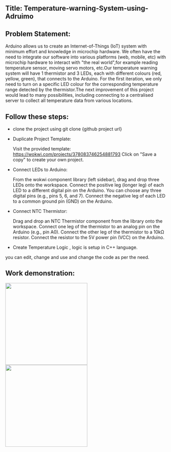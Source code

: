## Title: Temperature-warning-System-using-Adruimo 

## Problem Statement: 
Arduino allows us to create an Internet-of-Things (IoT) system with minimum effort and knowledge in microchip hardware. We often have the need to integrate our software into various platforms 
(web, mobile, etc) with microchip hardware to interact with "the real world",for example reading temperature sensor, moving servo motors, etc.Our temperature warning system will have 1 thermistor 
and 3 LEDs, each with different colours (red, yellow, green), that connects to the Arduino. For the first iteration, we only need to turn on a specific LED colour for the corresponding temperature 
range detected by the thermistor.The next improvement of this project would lead to many possibilities, including connecting to a centralised server to collect all temperature data from various locations.

## Follow these steps: 
- clone the project using git clone {github project url}
-  Duplicate Project Template:
  
    Visit the provided template: https://wokwi.com/projects/378083746254881793
    Click on "Save a copy" to create your own project.
- Connect LEDs to Arduino:
  
  From the wokwi component library (left sidebar), drag and drop three LEDs onto the workspace.
  Connect the positive leg (longer leg) of each LED to a different digital pin on the Arduino. You can choose any three digital pins (e.g., pins 5, 6, and 7).
  Connect the negative leg of each LED to a common ground pin (GND) on the Arduino.
- Connect NTC Thermistor:
  
   Drag and drop an NTC Thermistor component from the library onto the workspace.
   Connect one leg of the thermistor to an analog pin on the Arduino (e.g., pin A0).
   Connect the other leg of the thermistor to a 10kΩ resistor.
   Connect the resistor to the 5V power pin (VCC) on the Arduino.

- Create Temperature Logic , logic is setup in C++ language.

you can edit, change and use and change the code as per the need. 


## Work demonstration: 

<img src="https://upload.wikimedia.org/wikipedia/commons/9/95/DAQ_Arduino.gif" width="256"/>
<img src="https://i.pinimg.com/originals/c7/03/e4/c703e4a8940611abd8cd4eb774790a1c.gif" width="256"/>
